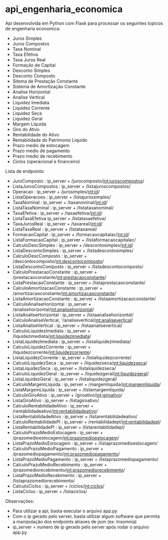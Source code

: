 # api_engenharia_economica
 Api desenvolvida em Python com Flask para processar os seguintes topicos de engenharia economica:
 
 * Juros Simples
 * Juros Compostos
 * Taxa Nominal
 * Taxa Efetiva
 * Taxa Juros Real
 * Formação de Capital
 * Desconto Simples
 * Desconto Composto
 * Sitema de Prestação Constante
 * Sistema de Amortização Constante
 * Analise Horizontal
 * Analise Vertical
 * Liquidez Imediata
 * Liquidez Corrente
 * Liquidez Seca
 * Liquidez Geral
 * Margem Liquida
 * Giro do Ativo
 * Rentabilidade do Ativo
 * Rentabilidade do Patrimonio Liquido
 * Prazo medio de estocagem
 * Prazo medio de pagamento
 * Prazo medio de recebimento
 * Ciclos (operacional e financeiro)


Lista de endpoints:

* JuroComposto : ip_server + /jurocomposto/<int:juroscompostos>/
* ListaJurosCompostos : ip_server + /listajuroscompostos/
* Operacao : ip_server + /jurosimples/<int:id>/
* ListaOperacoes : ip_server + /listajurossimples/
* TaxaNominal : ip_server + /taxanominal/<int:id>/
* ListaTaxaNominal : ip_server + /listataxanominal/
* TaxaEfetiva : ip_server + /taxaefetiva/<int:id>/
* ListaTaxaEfetiva ip_server + /listataxaefetiva/
* TaxaJurosReal : ip_server + /taxareal/<int:id>/
* ListaTaxaReal : ip_server + /listataxareal/
* FormacaoCapital : ip_server + /formacaocapitalac/<int:id>/
* ListaFormacaoCapital : ip_server + /listaformacaocapitalac/
* CalculoDescSimples : ip_server + /descontosimples/<int:id>/
* ListaDescontoSimples : ip_server + /listadescontosimples/
* CalculoDescComposto : ip_server + /descontocomposto/<int:descontocomposto>/
* ListaDescontoComposto : ip_server + /listadescontocomposto/
* CalculoPrestacaoConstante : ip_server + /prestacaoconstante/<int:prestacaoconstante>/
* ListaPrestacaoConstante : ip_server + /listaprestacaoconstante/
* CalculoAmortizacaoConstante : ip_server + /amortizacaoconstante/<int:amortizacaoconstante>/
* ListaAmortizacaoConstante : ip_server + /listaamortizacaoconstante/
* CalculoAnaliseHorizontal : ip_server + /analisehorizontal/<int:analisehorizontal>/
* ListaAnaliseHorizontal : ip_server + /listaanalisehorizontal/
* CalculoAnaliseVertical, '/analisevertical/<int:analisevertical>/
* ListaAnaliseVertical : ip_server + /listaanalisevertical/
* CalculoLiquidezImediata : ip_server + /liquidezimediata/<int:liquidezimediata>/
* ListaLiquidezImediata : ip_server + /listaliquidezimediata/
* CalculoLiquidezCorrente : ip_server + /liquidezcorrente/<int:liquidezcorrente>/
* ListaLiquidezCorrente : ip_server + /listaliquidezcorrente/
* CalculoLiquidezSeca : ip_server + /liquidezseca/<int:liquidezseca>/
* ListaLiquidezSeca : ip_server + /listaliquidezseca/
* CalculoLiquidezGeral : ip_server + /liquidezgeral/<int:liquidezgeral>/
* ListaLiquidezGeral : ip_server + /listaliquidezgeral/
* CalculoMargemLiquida : ip_server + /margemliquida/<int:margemliquida>/
* ListaMargemLiquida : ip_server + /listamargemliquida/
* CalculoGiroAtivo : ip_server + /giroativo/<int:giroativo>/
* ListaGiroAtivo : ip_server + /listagiroativo/
* CalculoRentabilidadeAtivo : ip_server + /rentabilidadeativo/<int:rentabilidadeativo>/
* ListaRentabilidadeAtivo : ip_server + /listarentabilidadeativo/
* CalculoRentabilidadePl : ip_server + /rentabilidadepl/<int:rentabilidadepl>/
* ListaRentabilidadePl : ip_server + /listarentabilidadepl/
* CalculoPrazoMedioEstocagem : ip_server + /prazomedioestocagem/<int:prazomedioestocagem>/
* ListaPrazoMedioEstocagem : ip_server + /listaprazomedioestocagem/
* CalculoPrazoMedioPagamento : ip_server + /prazomediopagamento/<int:prazomediopagamento>/
* ListaPrazoMedioPagamento : ip_server + /listaprazomediopagamento/
* CalculoPrazoMedioRecebimento : ip_server + /prazomediorecebimento/<int:prazomediorecebimento>/
* ListaPrazoMedioRecebimento : ip_server + /listaprazomediorecebimento/
* CalculoCiclos : ip_server + /ciclos/<int:ciclos>/
* ListaCiclos : ip_server + /listaciclos/


Observações:
* Para utilizar a api, basta executar o arquivo app.py
* Com o ip gerado pelo server, basta utilizar algum software que permita a manipulação dos endpoints atraves de json (ex: Insomnia)
* ip_server = numero de ip gerado pelo server após rodar o arquivo app.py